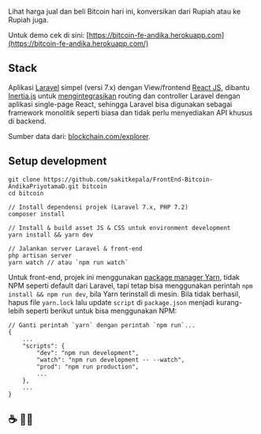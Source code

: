 Lihat harga jual dan beli Bitcoin hari ini, konversikan dari Rupiah atau ke Rupiah juga.

Untuk demo cek di sini: [https://bitcoin-fe-andika.herokuapp.com](https://bitcoin-fe-andika.herokuapp.com/)

## Stack

Aplikasi [Laravel](https://laravel.com) simpel (versi 7.x) dengan View/frontend [React JS](https://reactjs.org/), dibantu [Inertia.js](https://inertiajs.com/) untuk [mengintegrasikan](https://reinink.ca/articles/introducing-inertia-js) routing dan controller Laravel dengan aplikasi single-page React, sehingga Laravel bisa digunakan sebagai framework monolitik seperti biasa dan tidak perlu menyediakan API khusus di backend.

Sumber data dari: [blockchain.com/explorer](https://www.blockchain.com/explorer).

## Setup development

```
git clone https://github.com/sakitkepala/FrontEnd-Bitcoin-AndikaPriyotamaD.git bitcoin
cd bitcoin

// Install dependensi projek (Laravel 7.x, PHP 7.2)
composer install

// Install & build asset JS & CSS untuk environment development
yarn install && yarn dev

// Jalankan server Laravel & front-end
php artisan server
yarn watch // atau `npm run watch`
```

Untuk front-end, projek ini menggunakan [package manager Yarn](https://yarnpkg.com/), tidak NPM seperti default dari Laravel, tapi tetap bisa menggunakan perintah `npm install && npm run dev`, bila Yarn terinstall di mesin. Bila tidak berhasil, hapus file `yarn.lock` lalu update `script` di `package.json` menjadi kurang-lebih seperti berikut untuk bisa menggunakan NPM:

```
// Ganti perintah `yarn` dengan perintah `npm run`...
{
    ...
    "scripts": {
        "dev": "npm run development",
        "watch": "npm run development -- --watch",
        "prod": "npm run production",
        ...
    },
    ...
}
```

## ☕ 👋🏼
